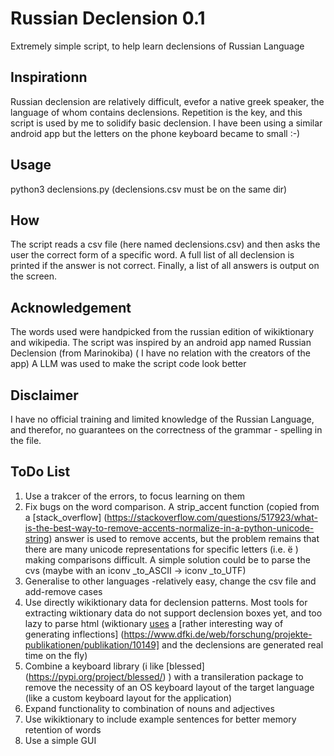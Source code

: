 # Russian Declension 0.1
Extremely simple script, to help learn declensions of Russian Language

## Inspirationn  
Russian declension are relatively difficult, evefor a native greek speaker, the language of whom contains declensions. 
Repetition is the key, and this script is used by me  to solidify basic declension. I have been using a similar android app but the letters on the phone keyboard became to small :-)

## Usage
python3 declensions.py 
(declensions.csv must be on the same dir)

## How
The script reads a csv file (here named declensions.csv) and then asks the user the correct form of a specific word.
A full list of all declension is printed if the answer is not correct.
Finally, a list of all answers is output on the screen.

## Acknowledgement
The words used were handpicked from the russian edition of wikiktionary and wikipedia.
The script was inspired by an android app named Russian Declension (from Marinokiba) 
( I have no relation with the creators of the app)
A LLM was used to make the script code look better

## Disclaimer
I have no official training and limited knowledge of the Russian Language, and therefor, no guarantees on the correctness of the
grammar - spelling in the file.

## ToDo  List
1. Use a trakcer of the errors, to focus learning on them
2. Fix bugs on the word comparison. A strip_accent function (copied from a [stack_overflow] (https://stackoverflow.com/questions/517923/what-is-the-best-way-to-remove-accents-normalize-in-a-python-unicode-string) answer is used to remove accents, but the problem remains that there are many unicode representations for specific letters (i.e.  ё ) making comparisons difficult. A simple solution could be to parse the cvs (maybe with an iconv _to_ASCII  -> iconv _to_UTF)
3. Generalise to other languages -relatively easy, change the csv file and add-remove cases
4. Use directly wikiktionary data for declension patterns. Most tools for extracting wiktionary data do not support declension boxes yet, and too lazy to parse html (wiktionary [uses](https://en.wiktionary.org/wiki/Module:ru-noun) a [rather interesting way of generating inflections] (https://www.dfki.de/web/forschung/projekte-publikationen/publikation/10149] and the declensions are generated real time on the fly)
5. Combine a keyboard library (i like [blessed] (https://pypi.org/project/blessed/) ) with a transileration package to remove the necessity of an OS keyboard layout of the target language (like a custom keyboard layout for the application)
6. Expand functionality to combination of nouns and adjectives
7. Use wikiktionary to include example sentences for better memory retention of words
8. Use a simple GUI
   

